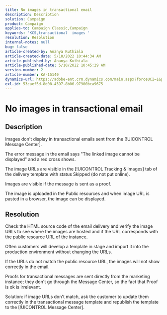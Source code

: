 ```yaml
---
title: No images in transactional email
description: Description
solution: Campaign
product: Campaign
applies-to: Campaign Classic,Campaign
keywords: 'KCS,transactional  images '
resolution: Resolution
internal-notes: null
bug: false
article-created-by: Ananya Kuthiala
article-created-date: 5/10/2022 10:44:34 AM
article-published-by: Ananya Kuthiala
article-published-date: 5/10/2022 10:45:29 AM
version-number: 2
article-number: KA-15140
dynamics-url: https://adobe-ent.crm.dynamics.com/main.aspx?forceUCI=1&pagetype=entityrecord&etn=knowledgearticle&id=4350be2b-4ed0-ec11-a7b5-0022480a8e40
exl-id: 53caef5d-8d08-4597-8b06-97900bca9675
---
```

# No images in transactional email

## Description


Images don't display in transactional emails sent from the [!UICONTROL Message Center].

The error message in the email says "The linked image cannot be displayed" and a red cross shows.

The image URLs are visible in the [!UICONTROL Tracking & Images] tab of the delivery template with status Skipped (do not put online).

Images are visible if the message is sent as a proof.

The image is uploaded in the Public resources and when image URL is pasted in a browser, the image can be displayed.


## Resolution


Check the HTML source code of the email delivery and verify the image URLs to see where the images are hosted and if the URL corresponds with the public resource URL of the instance.

Often customers will develop a template in stage and import it into the production environment without changing the URLs.

If the URLs do not match the public resource URL, the images will not show correctly in the email.

Proofs for transactional messages are sent directly from the marketing instance; they don't go through the Message Center, so the fact that Proof is ok is irrelevant.

Solution: if image URLs don't match, ask the customer to update them correctly in the transactional message template and republish the template to the [!UICONTROL Message Center].
